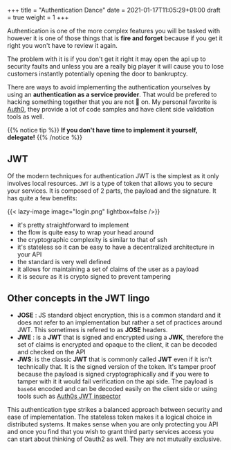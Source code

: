 +++
title = "Authentication Dance"
date = 2021-01-17T11:05:29+01:00
draft = true
weight = 1
+++

Authentication is one of the more complex features you will be tasked with however it is one of those things that
is __fire and forget__ because if you get it right you won't have to review it again.

The problem with it is if you don't get it right it may open the api up to security faults and unless you are a really
big player it will cause you to lose customers instantly potentially opening the door to bankruptcy.

There are ways to avoid implementing the authentication yourselves by using an __authentication as a service provider__.
That would be prefered to hacking something together that you are not 💯 on. My personal favorite is [Auth0](https://auth0.com/authentication),
they provide a lot of code samples and have client side validation tools as well.

{{% notice tip %}}
__If you don't have time to implement it yourself, delegate!__
{{% /notice %}}

## JWT

Of the modern techniques for authentication JWT is the simplest as it only involves local resources. `JWT` is a type of
token that allows you to secure your services. It is composed of 2 parts, the payload and the signature. It has quite a few benefits:

{{< lazy-image image="login.png" lightbox=false />}}

- it's pretty straightforward to implement
- the flow is quite easy to wrap your head around
- the cryptographic complexity is similar to that of ssh
- it's stateless so it can be easy to have a decentralized architecture in your API
- the standard is very well defined
- it allows for maintaining a set of claims of the user as a payload
- it is secure as it is crypto signed to prevent tampering

## Other concepts in the JWT lingo

- __JOSE__ : JS standard object encryption, this is a common standard and it does not refer to an implementation but
  rather a set of practices around JWT. This sometimes is refered to as __JOSE__ headers.
- __JWE__ : is a __JWT__ that is signed and encrypted using a __JWK__, therefore the set of claims is encrypted and
  opaque to the client, it can be decoded and checked on the API
- __JWS__: is the classic __JWT__ that is commonly called __JWT__ even if it isn't technically that. It is the signed version of the token. It's tamper
  proof because the payload is signed cryptographically and if you were to tamper with it it would fail verification on
  the api side. The payload is `base64` encoded and can be decoded easily on the client side or using tools such as
  [Auth0s JWT inspector](https://jwt.io/#debugger-io)

This authentication type strikes a balanced approach between security and ease of implementation. The stateless token
makes it a logical choice in distributed systems. It makes sense when you are only protecting you API and once you find
that you wish to grant third party services access you can start about thinking of Oauth2 as well. They are not mutually
exclusive.
